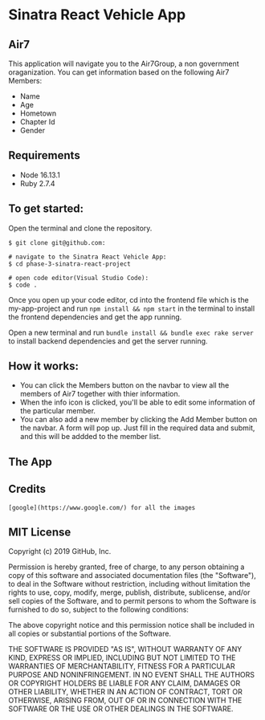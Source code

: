 # Sinatra React Vehicle App
## Air7

This application will navigate you to the Air7Group, a non government oraganization. You can get information based on the following Air7 Members:
* Name
* Age
* Hometown
* Chapter Id
* Gender


## Requirements

* Node 16.13.1
* Ruby 2.7.4

## To get started:

Open the terminal and clone the repository.

```
$ git clone git@github.com:

# navigate to the Sinatra React Vehicle App:
$ cd phase-3-sinatra-react-project

# open code editor(Visual Studio Code):
$ code .
```
Once you open up your code editor, cd into the frontend file which is the my-app-project and run ```npm install && npm start``` in the terminal to install the frontend dependencies and get the app running. 

Open a new terminal and run ```bundle install && bundle exec rake server``` to install backend dependencies and get the server running.

## How it works:

* You can click the Members button on the navbar to view all the members of Air7 together with thier information.
* When the info icon is clicked, you'll be able to edit some information of the particular member. 
* You can also add a new member by clicking the Add Member button on the navbar. A form will pop up. Just fill in the required data and submit, and this will be addded to the member list.

## The App

## Credits
    [google](https://www.google.com/) for all the images


## MIT License

Copyright (c) 2019 GitHub, Inc.

Permission is hereby granted, free of charge, to any person obtaining a copy
of this software and associated documentation files (the "Software"), to deal
in the Software without restriction, including without limitation the rights
to use, copy, modify, merge, publish, distribute, sublicense, and/or sell
copies of the Software, and to permit persons to whom the Software is
furnished to do so, subject to the following conditions:

The above copyright notice and this permission notice shall be included in all
copies or substantial portions of the Software.

THE SOFTWARE IS PROVIDED "AS IS", WITHOUT WARRANTY OF ANY KIND, EXPRESS OR
IMPLIED, INCLUDING BUT NOT LIMITED TO THE WARRANTIES OF MERCHANTABILITY,
FITNESS FOR A PARTICULAR PURPOSE AND NONINFRINGEMENT. IN NO EVENT SHALL THE
AUTHORS OR COPYRIGHT HOLDERS BE LIABLE FOR ANY CLAIM, DAMAGES OR OTHER
LIABILITY, WHETHER IN AN ACTION OF CONTRACT, TORT OR OTHERWISE, ARISING FROM,
OUT OF OR IN CONNECTION WITH THE SOFTWARE OR THE USE OR OTHER DEALINGS IN THE
SOFTWARE.



